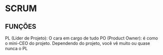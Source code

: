 # SCRUM

## FUNÇÕES

PL (Líder de Projeto): O cara em cargo de tudo
PO (Product Owner): é como o mini-CEO do projeto. Dependendo do projeto, você vê muito ou quase nunca o PL